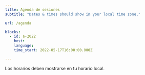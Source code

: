 ```yaml
---
title: Agenda de sesiones
subtitle: "Dates & times should show in your local time zone."

url: /agenda

blocks: 
  - id: a-2022
    host: 
    language: 
    time_start: 2022-05-17T16:00:00.000Z

---
```



<p>Los horarios deben mostrarse en tu horario local.</p>
